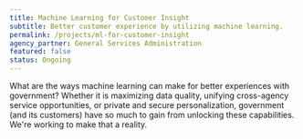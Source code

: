 ```yaml
---
title: Machine Learning for Customer Insight
subtitle: Better customer experience by utilizing machine learning.
permalink: /projects/ml-for-customer-insight
agency_partner: General Services Administration
featured: false
status: Ongoing
---
```

<p>
  What are the ways machine learning can make for better experiences with government? Whether it is maximizing data quality, unifying cross-agency service opportunities, or private and secure personalization, government (and its customers) have so much to gain from unlocking these capabilities. We're working to make that a reality. 
</p>